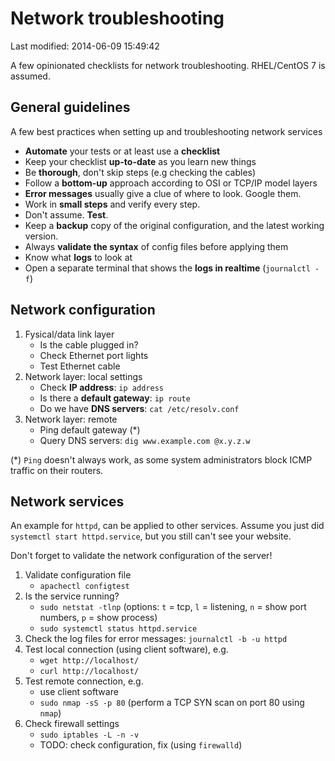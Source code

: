 # Network troubleshooting

Last modified: 2014-06-09 15:49:42

A few opinionated checklists for network troubleshooting. RHEL/CentOS 7 is assumed.

## General guidelines

A few best practices when setting up and troubleshooting network services

* **Automate** your tests or at least use a **checklist**
* Keep your checklist **up-to-date** as you learn new things
* Be **thorough**, don't skip steps (e.g checking the cables)
* Follow a **bottom-up** approach according to OSI or TCP/IP model layers
* **Error messages** usually give a clue of where to look. Google them.
* Work in **small steps** and verify every step.
* Don't assume. **Test**.
* Keep a **backup** copy of the original configuration, and the latest working version.
* Always **validate the syntax** of config files before applying them
* Know what **logs** to look at
* Open a separate terminal that shows the **logs in realtime** (`journalctl -f`)

## Network configuration

1. Fysical/data link layer
    - Is the cable plugged in?
    - Check Ethernet port lights
    - Test Ethernet cable
2. Network layer: local settings
    - Check **IP address**: `ip address`
    - Is there a **default gateway**: `ip route`
    - Do we have **DNS servers**: `cat /etc/resolv.conf`
3. Network layer: remote
    - Ping default gateway (*)
    - Query DNS servers: `dig www.example.com @x.y.z.w`

(*) `Ping` doesn't always work, as some system administrators block ICMP traffic on their routers.

## Network services

An example for `httpd`, can be applied to other services. Assume you just did `systemctl start httpd.service`, but you still can't see your website.

Don't forget to validate the network configuration of the server!

1. Validate configuration file
    - `apachectl configtest`
2. Is the service running?
    - `sudo netstat -tlnp` (options: `t` = tcp, `l` = listening, `n` = show port numbers, `p` = show process)
    - `sudo systemctl status httpd.service`
3. Check the log files for error messages: `journalctl -b -u httpd`
4. Test local connection (using client software), e.g.
    - `wget http://localhost/`
    - `curl http://localhost/`
5. Test remote connection, e.g.
    - use client software
    - `sudo nmap -sS -p 80` (perform a TCP SYN scan on port 80 using `nmap`)
6. Check firewall settings
    - `sudo iptables -L -n -v`
    - TODO: check configuration, fix (using `firewalld`)

